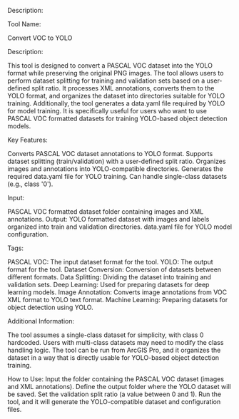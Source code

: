 Description:

Tool Name:

Convert VOC to YOLO

Description:

This tool is designed to convert a PASCAL VOC dataset into the YOLO format while preserving the original PNG images. The tool allows users to perform dataset splitting for training and validation sets based on a user-defined split ratio. It processes XML annotations, converts them to the YOLO format, and organizes the dataset into directories suitable for YOLO training. Additionally, the tool generates a data.yaml file required by YOLO for model training. It is specifically useful for users who want to use PASCAL VOC formatted datasets for training YOLO-based object detection models.



Key Features:

Converts PASCAL VOC dataset annotations to YOLO format.
Supports dataset splitting (train/validation) with a user-defined split ratio.
Organizes images and annotations into YOLO-compatible directories.
Generates the required data.yaml file for YOLO training.
Can handle single-class datasets (e.g., class '0').


Input:

PASCAL VOC formatted dataset folder containing images and XML annotations.
Output:
YOLO formatted dataset with images and labels organized into train and validation directories.
data.yaml file for YOLO model configuration.


Tags:

PASCAL VOC: The input dataset format for the tool.
YOLO: The output format for the tool.
Dataset Conversion: Conversion of datasets between different formats.
Data Splitting: Dividing the dataset into training and validation sets.
Deep Learning: Used for preparing datasets for deep learning models.
Image Annotation: Converts image annotations from VOC XML format to YOLO text format.
Machine Learning: Preparing datasets for object detection using YOLO.


Additional Information:

The tool assumes a single-class dataset for simplicity, with class 0 hardcoded. Users with multi-class datasets may need to modify the class handling logic.
The tool can be run from ArcGIS Pro, and it organizes the dataset in a way that is directly usable for YOLO-based object detection training.


How to Use:
Input the folder containing the PASCAL VOC dataset (images and XML annotations).
Define the output folder where the YOLO dataset will be saved.
Set the validation split ratio (a value between 0 and 1).
Run the tool, and it will generate the YOLO-compatible dataset and configuration files.
